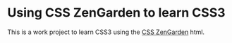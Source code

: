 # Using CSS ZenGarden to learn CSS3

This is a work project to learn CSS3 using the [CSS ZenGarden](http://csszengarden.com) html.
